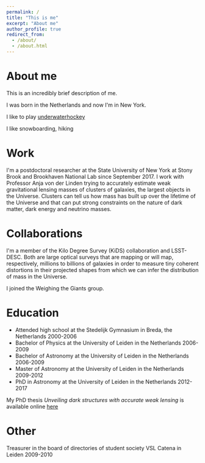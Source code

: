 ```yaml
---
permalink: /
title: "This is me"
excerpt: "About me"
author_profile: true
redirect_from: 
  - /about/
  - /about.html
---
```



About me
======
This is an incredibly brief description of me.

I was born in the Netherlands and now I'm in New York.

I like to play [underwaterhockey](https://www.youtube.com/results?search_query=underwaterhockey)

I like snowboarding, hiking

Work
======
I'm a postdoctoral researcher at the State University of New York at Stony Brook and Brookhaven National Lab since September 2017.
I work with Professor Anja von der Linden trying to accurately estimate weak gravitational lensing masses of clusters of galaxies, the largest objects in the Universe. Clusters can tell us how mass has built up over the lifetime of the Universe and that can put strong constraints on the nature of dark matter, dark energy and neutrino masses.



Collaborations
======

I'm a member of the Kilo Degree Survey (KiDS) collaboration and LSST-DESC. Both are large optical surveys that are mapping or will map, respectively, millions to billions of galaxies in order to measure tiny coherent distortions in their projected shapes from which we can infer the distribution of mass in the Universe.

I joined the Weighing the Giants group.


Education
======
* Attended high school at the Stedelijk Gymnasium in Breda, the Netherlands 2000-2006 
* Bachelor of Physics at the University of Leiden in the Netherlands 2006-2009 
* Bachelor of Astronomy at the University of Leiden in the Netherlands 2006-2009 
* Master of Astronomy at the University of Leiden in the Netherlands 2009-2012 
* PhD in Astronomy at the University of Leiden in the Netherlands 2012-2017

My PhD thesis *Unveiling dark structures with accurate weak lensing* is available online [here](https://openaccess.leidenuniv.nl/handle/1887/55951)


Other
======

Treasurer in the board of directories of student society VSL Catena in Leiden 2009-2010
